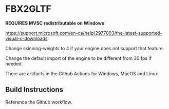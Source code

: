 # FBX2GLTF

**REQUIRES MVSC redistributable on Windows**

https://support.microsoft.com/en-ca/help/2977003/the-latest-supported-visual-c-downloads


Change skinning-weights to 4 if your engine does not support that feature.

Change the default import of the engine to be different from 30 fps if needed.

There are artifacts in the Github Actions for Windows, MacOS and Linux.

## Build Instructions

Reference the Github workflow.
